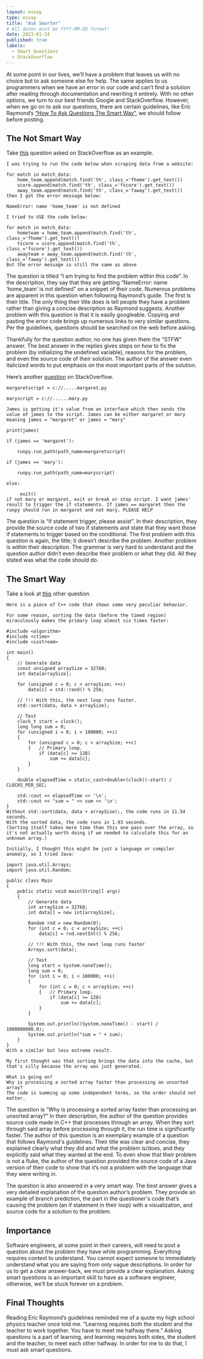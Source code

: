 ```yaml
---
layout: essay
type: essay
title: "Ask Smarter"
# All dates must be YYYY-MM-DD format!
date: 2023-01-24
published: true
labels:
  - Smart Questions
  - StackOverflow
---
```

At some point in our lives, we’ll have a problem that leaves us with no choice but to ask someone else for help. The same applies to us programmers when we have an error in our code and can’t find a solution after reading through documentation and rewriting it entirely. With no other options, we turn to our best friends Google and StackOverflow. However, when we go on to ask our questions, there are certain guidelines, like Eric Raymond’s [“How To Ask Questions The Smart Way”](http://www.catb.org/esr/faqs/smart-questions.html), we should follow before posting.

## The Not Smart Way
Take [this](https://stackoverflow.com/questions/75228089/i-am-trying-to-find-the-problem-within-this-code) question asked on StackOverflow as an example. 
```
I was trying to run the code below when scraping data from a website:

for match in match_data:
    home_team.append(match.find('th', class_='fhome').get_text())
    score.append(match.find('th', class_='fscore').get_text())
    away_team.append(match.find('th', class_='faway').get_text())
then I got the error message below:

NameError: name 'home_team' is not defined

I tried to USE the code below:

for match in match_data:
    hometeam = home_team.append(match.find('th', class_='fhome').get_text())
    tscore = score.append(match.find('th', class_='fscore').get_text())
    awayteam = away_team.append(match.find('th', class_='faway').get_text())
But the error message is still the same as above
```
The question is titled “I am trying to find the problem within this code”. In the description, they say that they are getting  “NameError: name ‘home_team’ is not defined” on a snippet of their code. Numerous problems are apparent in this question when following Raymond’s guide. The first is their title. The only thing their title does is tell people they have a problem rather than giving a concise description as Raymond suggests. Another problem with this question is that it is easily googleable. Copying and pasting the error code brings up numerous links to very similar questions. Per the guidelines, questions should be searched on the web before asking.

Thankfully for the question author, no one has given them the “STFW” answer. The best answer in the replies gives steps on how to fix the problem (by initializing the undefined variable), reasons for the problem, and even the source code of their solution. The author of the answer even italicized words to put emphasis on the most important parts of the solution.


Here’s another [question](https://stackoverflow.com/questions/75224180/if-statement-trigger-please-assist) on StackOverflow.
```
margaretscript = c://.....margaret.py

maryscript = c://......mary.py

James is getting it's value from an interface which then sends the value of james to the script. James can be either margaret or mary meaning james = "margaret" or james = "mary"

print(james)

if (james == 'margaret'):

    runpy.run_path(path_name=margaretscript)

if (james == 'mary'):

    runpy.run_path(path_name=maryscript)

else:

     exit()
if not mary or margaret, exit or break or stop script. I want james' result to trigger the if statements. If james == margaret then the runpy should run in margaret and not mary. PLEASE HELP
```
The question is “if statement trigger, please assist”. In their description, they provide the source code of two if statements and state that they want those if statements to trigger based on the conditional. The first problem with this question is again, the title; it doesn’t describe the problem. Another problem is within their description. The grammar is very hard to understand and the question author didn’t even describe their problem or what they did. All they stated was what the code should do.

## The Smart Way
Take a look at [this](https://stackoverflow.com/questions/11227809/why-is-processing-a-sorted-array-faster-than-processing-an-unsorted-array) other question. 
```
Here is a piece of C++ code that shows some very peculiar behavior.

For some reason, sorting the data (before the timed region) miraculously makes the primary loop almost six times faster:

#include <algorithm>
#include <ctime>
#include <iostream>

int main()
{
    // Generate data
    const unsigned arraySize = 32768;
    int data[arraySize];

    for (unsigned c = 0; c < arraySize; ++c)
        data[c] = std::rand() % 256;

    // !!! With this, the next loop runs faster.
    std::sort(data, data + arraySize);

    // Test
    clock_t start = clock();
    long long sum = 0;
    for (unsigned i = 0; i < 100000; ++i)
    {
        for (unsigned c = 0; c < arraySize; ++c)
        {   // Primary loop.
            if (data[c] >= 128)
                sum += data[c];
        }
    }

    double elapsedTime = static_cast<double>(clock()-start) / CLOCKS_PER_SEC;

    std::cout << elapsedTime << '\n';
    std::cout << "sum = " << sum << '\n';
}
Without std::sort(data, data + arraySize);, the code runs in 11.54 seconds.
With the sorted data, the code runs in 1.93 seconds.
(Sorting itself takes more time than this one pass over the array, so it's not actually worth doing if we needed to calculate this for an unknown array.)

Initially, I thought this might be just a language or compiler anomaly, so I tried Java:

import java.util.Arrays;
import java.util.Random;

public class Main
{
    public static void main(String[] args)
    {
        // Generate data
        int arraySize = 32768;
        int data[] = new int[arraySize];

        Random rnd = new Random(0);
        for (int c = 0; c < arraySize; ++c)
            data[c] = rnd.nextInt() % 256;

        // !!! With this, the next loop runs faster
        Arrays.sort(data);

        // Test
        long start = System.nanoTime();
        long sum = 0;
        for (int i = 0; i < 100000; ++i)
        {
            for (int c = 0; c < arraySize; ++c)
            {   // Primary loop.
                if (data[c] >= 128)
                    sum += data[c];
            }
        }

        System.out.println((System.nanoTime() - start) / 1000000000.0);
        System.out.println("sum = " + sum);
    }
}
With a similar but less extreme result.

My first thought was that sorting brings the data into the cache, but that's silly because the array was just generated.

What is going on?
Why is processing a sorted array faster than processing an unsorted array?
The code is summing up some independent terms, so the order should not matter.
```
The question is “Why is processing a sorted array faster than processing an unsorted array?” In their description, the author of the question provides source code made in C++ that processes through an array. When they sort through said array before processing through it, the run time is significantly faster. The author of this question is an exemplary example of a question that follows Raymond's guidelines. Their title was clear and concise, they explained clearly what they did and what the problem is/does, and they explicitly said what they wanted at the end. To even show that their problem is not a fluke, the author of the question provided the source code of a Java version of their code to show that it’s not a problem with the language that they were writing in.

The question is also answered in a very smart way. The best answer gives a very detailed explanation of the question author’s problem. They provide an example of branch prediction, the part in the questioner's code that’s causing the problem (an if statement in their loop) with a visualization, and source code for a solution to the problem.

## Importance
Software engineers, at some point in their careers, will need to post a question about the problem they have while programming. Everything requires context to understand. You cannot expect someone to immediately understand what you are saying from only vague descriptions. In order for us to get a clear answer-back, we must provide a clear explanation. Asking smart questions is an important skill to have as a software engineer, otherwise, we’ll be stuck forever on a problem.

## Final Thoughts
Reading Eric Raymond’s guidelines reminded me of a quote my high school physics teacher once told me. “Learning requires both the student and the teacher to work together. You have to meet me halfway there.” Asking questions is a part of learning, and learning requires both sides, the student and the teacher, to meet each other halfway. In order for me to do that, I must ask smart questions.
